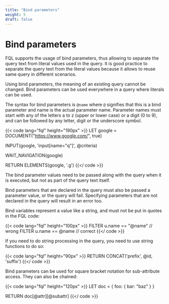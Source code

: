 ```yaml
---
title: "Bind parameters"
weight: 5
draft: false
---
```


# Bind parameters

FQL supports the usage of bind parameters, thus allowing to separate the query text from literal values used in the query. It is good practice to separate the query text from the literal values because it allows to reuse same query in different scenarios.

Using bind parameters, the meaning of an existing query cannot be changed. Bind parameters can be used everywhere in a query where literals can be used.

The syntax for bind parameters is ``@name`` where ``@`` signifies that this is a bind parameter and name is the actual parameter name. Parameter names must start with any of the letters a to z (upper or lower case) or a digit (0 to 9), and can be followed by any letter, digit or the underscore symbol.

{{< code lang="fql" height="190px" >}}
LET google = DOCUMENT("https://www.google.com/", true)

INPUT(google, 'input[name="q"]', @criteria)

WAIT_NAVIGATION(google)

RETURN ELEMENTS(google, '.g')
{{</ code >}}

The bind parameter values need to be passed along with the query when it is executed, but not as part of the query text itself.

Bind parameters that are declared in the query must also be passed a parameter value, or the query will fail. Specifying parameters that are not declared in the query will result in an error too.

Bind variables represent a value like a string, and must not be put in quotes in the FQL code:

{{< code lang="fql" height="100px" >}}
FILTER u.name == "@name" // wrong
FILTER u.name == @name   // correct
{{</ code >}}

If you need to do string processing in the query, you need to use string functions to do so:

{{< code lang="fql" height="90px" >}}
RETURN CONCAT('prefix', @id, 'suffix')
{{</ code >}}

Bind parameters can be used for square bracket notation for sub-attribute access. They can also be chained:

{{< code lang="fql" height="120px" >}}
LET doc = { foo: { bar: "baz" } }

RETURN doc[@attr][@subattr]
{{</ code >}}